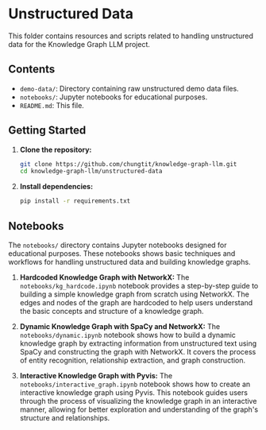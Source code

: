 # Unstructured Data

This folder contains resources and scripts related to handling unstructured data for the Knowledge Graph LLM project.

## Contents

- `demo-data/`: Directory containing raw unstructured demo data files.
- `notebooks/`: Jupyter notebooks for educational purposes.
- `README.md`: This file.

## Getting Started

1. **Clone the repository:**
    ```sh
    git clone https://github.com/chungtit/knowledge-graph-llm.git
    cd knowledge-graph-llm/unstructured-data
    ```

2. **Install dependencies:**
    ```sh
    pip install -r requirements.txt
    ```
## Notebooks

The `notebooks/` directory contains Jupyter notebooks designed for educational purposes. These notebooks shows basic techniques and workflows for handling unstructured data and building knowledge graphs.

1. **Hardcoded Knowledge Graph with NetworkX:**
    The `notebooks/kg_hardcode.ipynb` notebook provides a step-by-step guide to building a simple knowledge graph from scratch using NetworkX. The edges and nodes of the graph are hardcoded to help users understand the basic concepts and structure of a knowledge graph.

2. **Dynamic Knowledge Graph with SpaCy and NetworkX:**
    The `notebooks/dynamic.ipynb` notebook shows how to build a dynamic knowledge graph by extracting information from unstructured text using SpaCy and constructing the graph with NetworkX. It covers the process of entity recognition, relationship extraction, and graph construction.
3. **Interactive Knowledge Graph with Pyvis:**
    The `notebooks/interactive_graph.ipynb` notebook shows how to create an interactive knowledge graph using Pyvis. This notebook guides users through the process of visualizing the knowledge graph in an interactive manner, allowing for better exploration and understanding of the graph's structure and relationships.